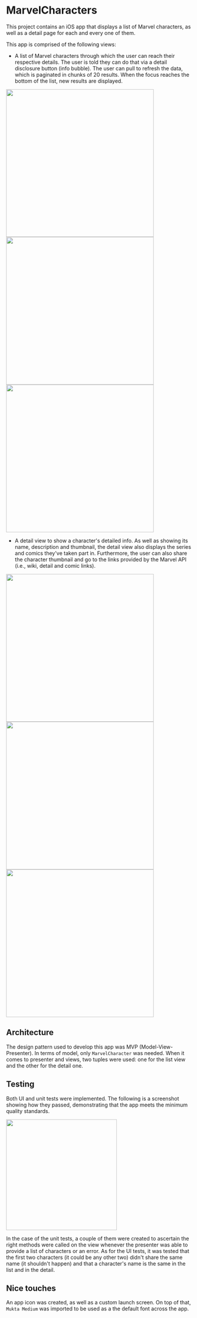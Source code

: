 # MarvelCharacters
This project contains an iOS app that displays a list of Marvel characters, as well as a detail page for each and every one of them.

This app is comprised of the following views:

- A list of Marvel characters through which the user can reach their respective details. The user is told they can do that via a detail disclosure button (info bubble). The user can pull to refresh the data, which is paginated in chunks of 20 results. When the focus reaches the bottom of the list, new results are displayed.

<img src="https://user-images.githubusercontent.com/26648516/155891946-061cda2c-9413-4168-a5ef-00d5f22f5b54.png" width="400"/>
<img src="https://user-images.githubusercontent.com/26648516/155891974-e6f9b0f2-4cbc-4f97-875d-84b86615ab4c.png" width="400"/>
<img src="https://user-images.githubusercontent.com/26648516/155891976-3aedd9c1-4199-49e7-b061-d2fe37eb7d89.png" width="400"/>

- A detail view to show a character's detailed info. As well as showing its name, description and thumbnail, the detail view also displays the series and comics they've taken part in. Furthermore, the user can also share the character thumbnail and go to the links provided by the Marvel API (i.e., wiki, detail and comic links). 

<img src="https://user-images.githubusercontent.com/26648516/155892251-368876cb-b173-42ee-95a5-656aecd142c1.png" width="400"/>
<img src="https://user-images.githubusercontent.com/26648516/155892257-63daa3fb-9c10-48ce-991d-362a2cb0fd83.png" width="400"/>
<img src="https://user-images.githubusercontent.com/26648516/155892260-080606a3-d3c3-4829-be38-12f2b3d735c7.png" width="400"/>


## Architecture

The design pattern used to develop this app was MVP (Model-View-Presenter). In terms of model, only `MarvelCharacter` was needed. When it comes to presenter and views, two tuples were used: one for the list view and the other for the detail one.

## Testing

Both UI and unit tests were implemented. The following is a screenshot showing how they passed, demonstrating that the app meets the minimum quality standards.

<img src="https://user-images.githubusercontent.com/26648516/155892623-d6f23404-1e6d-4741-ab1c-3e13d512b688.png" width="300"/>

In the case of the unit tests, a couple of them were created to ascertain the right methods were called on the view whenever the presenter was able to provide a list of characters or an error. As for the UI tests, it was tested that the first two characters (it could be any other two) didn't share the same name (it shouldn't happen) and that a character's name is the same in the list and in the detail.

## Nice touches

An app icon was created, as well as a custom launch screen. On top of that, `Mukta Medium` was imported to be used as a the default font across the app.
